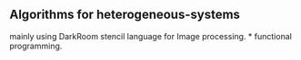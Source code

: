 ## Algorithms for heterogeneous-systems 

mainly using DarkRoom stencil language for Image processing. * functional programming. 
